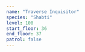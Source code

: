 ```yaml
---
name: "Traverse Inquisitor"
species: "Shabti"
level: 100
start_floor: 36
end_floor: 37
patrol: false
---
```

